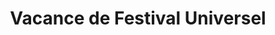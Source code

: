 ---
title: "Vacance de Festival Universel"
url: /montreal/vacance-de-festival-universel/
shop: Reisebüro
---